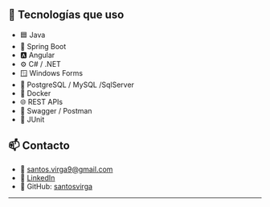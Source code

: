 

## 🚀 Tecnologías que uso

- 🟦 Java
- 🌿 Spring Boot
- 🅰️ Angular
- ⚙️ C# / .NET
- 🪟 Windows Forms
- 🐘 PostgreSQL / MySQL /SqlServer
- 🐳 Docker
- 🌐 REST APIs
- 🧾 Swagger / Postman
- 🧪 JUnit

## 📫 Contacto

- 📧 santos.virga9@gmail.com  
- 💼 [LinkedIn](https://www.linkedin.com/in/santosvirga/)  
- 🐙 GitHub: [santosvirga](https://github.com/santosvirga)



---



